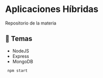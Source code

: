 # Aplicaciones Híbridas

Repositorio de la materia

## 📕 Temas
- NodeJS
- Express
- MongoDB

``` bash
 npm start
```
